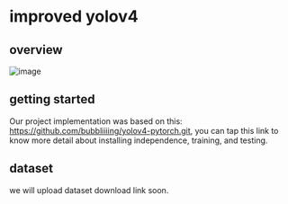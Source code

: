 # improved yolov4
## overview
![image](URL "https://github.com/waterdou/improved-yolov4/tree/master/nets/overview.png")
## getting started
Our project implementation was based on this: https://github.com/bubbliiiing/yolov4-pytorch.git, you can tap this link to know more detail about installing independence, training, and testing.
## dataset
we will upload dataset download link soon.
